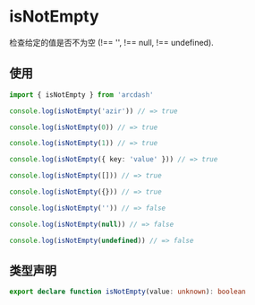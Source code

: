 # isNotEmpty

检查给定的值是否不为空 (!== '', !== null, !== undefined).

## 使用

```typescript
import { isNotEmpty } from 'arcdash'

console.log(isNotEmpty('azir')) // => true

console.log(isNotEmpty(0)) // => true

console.log(isNotEmpty(1)) // => true

console.log(isNotEmpty({ key: 'value' })) // => true

console.log(isNotEmpty([])) // => true

console.log(isNotEmpty({})) // => true

console.log(isNotEmpty('')) // => false

console.log(isNotEmpty(null)) // => false

console.log(isNotEmpty(undefined)) // => false
```

## 类型声明

```typescript
export declare function isNotEmpty(value: unknown): boolean
```
